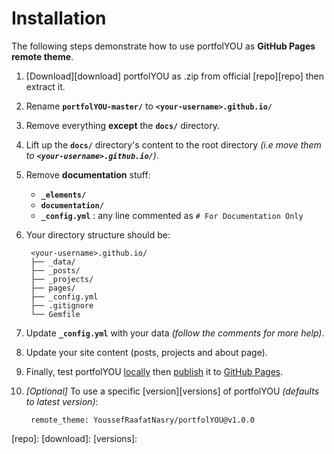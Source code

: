 # Installation

The following steps demonstrate how to use portfolYOU as **GitHub Pages remote theme**.

1. \[Download\]\[download\] portfolYOU as .zip from official \[repo\]\[repo\] then extract it.
2. Rename **`portfolYOU-master/`** to **`<your-username>.github.io/`**
3. Remove everything **except** the **`docs/`** directory.
4. Lift up the **`docs/`** directory's content to the root directory _\(i.e move them to **`<your-username>.github.io/`**\)_.
5. Remove **documentation** stuff:
   * **`_elements/`**
   * **`documentation/`**
   * **`_config.yml`** : any line commented as `# For Documentation Only`
6. Your directory structure should be:

   ```text
    <your-username>.github.io/
    ├── _data/
    ├── _posts/
    ├── _projects/
    ├── pages/
    ├── _config.yml
    ├── .gitignore
    └── Gemfile
   ```

7. Update **`_config.yml`** with your data _\(follow the comments for more help\)_.
8. Update your site content \(posts, projects and about page\).
9. Finally, test portfolYOU [locally](https://help.github.com/articles/setting-up-your-github-pages-site-locally-with-jekyll/) then [publish](https://help.github.com/articles/configuring-a-publishing-source-for-github-pages/) it to [GitHub Pages](https://pages.github.com/).
10. _\[Optional\]_ To use a specific \[version\]\[versions\] of portfolYOU _\(defaults to latest version\)_:

    ```text
     remote_theme: YoussefRaafatNasry/portfolYOU@v1.0.0
    ```

\[repo\]:  \[download\]:  \[versions\]: 

